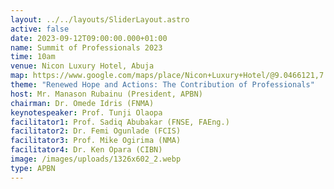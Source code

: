 ```yaml
---
layout: ../../layouts/SliderLayout.astro
active: false
date: 2023-09-12T09:00:00.000+01:00
name: Summit of Professionals 2023
time: 10am
venue: Nicon Luxury Hotel, Abuja
map: https://www.google.com/maps/place/Nicon+Luxury+Hotel/@9.0466121,7.4915338,17z/data=!3m1!4b1!4m10!3m9!1s0x104e0b691b85753f:0xec0f262a5be0fac7!5m3!1s2023-08-27!4m1!1i2!8m2!3d9.0466068!4d7.4941034!16s%2Fg%2F11sg_wtdzq?entry=ttu
theme: "Renewed Hope and Actions: The Contribution of Professionals"
host: Mr. Manason Rubainu (President, APBN)
chairman: Dr. Omede Idris (FNMA)
keynotespeaker: Prof. Tunji Olaopa
facilitator1: Prof. Sadiq Abubakar (FNSE, FAEng.)
facilitator2: Dr. Femi Ogunlade (FCIS)
facilitator3: Prof. Mike Ogirima (NMA)
facilitator4: Dr. Ken Opara (CIBN)
image: /images/uploads/1326x602_2.webp
type: APBN
---
```


